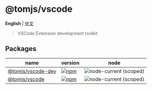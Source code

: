 # @tomjs/vscode

**English** | [中文](./README.zh_CN.md)

> VSCode Extension development toolkit

## Packages

| name | version | node |
| --- | --- | --- |
| [@tomjs/vscode-dev](./packages/vscode-dev/README.md) | [![npm](https://img.shields.io/npm/v/@tomjs/vscode-dev)](https://www.npmjs.com/package/@tomjs/vscode-dev) | ![node-current (scoped)](https://img.shields.io/node/v/@tomjs/vscode-dev) |
| [@tomjs/vscode](./packages/vscode-utils/README.md) | [![npm](https://img.shields.io/npm/v/@tomjs/vscode)](https://www.npmjs.com/package/@tomjs/vscode) | ![node-current (scoped)](https://img.shields.io/node/v/@tomjs/vscode) |
